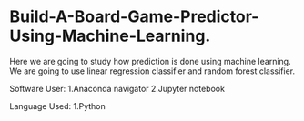 # Build-A-Board-Game-Predictor-Using-Machine-Learning.
Here we are going to study how prediction is done using machine learning. We are going to use  linear regression classifier and random forest classifier.

Software User:
1.Anaconda navigator
2.Jupyter notebook

Language Used:
1.Python
